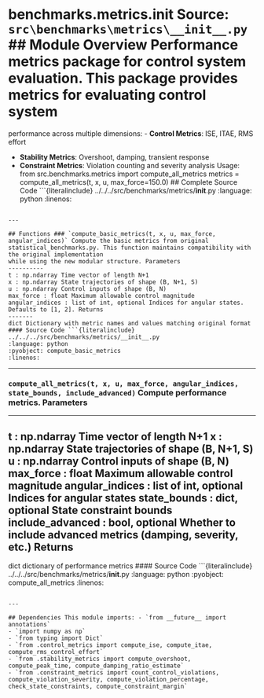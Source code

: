 # benchmarks.metrics.__init__ **Source:** `src\benchmarks\metrics\__init__.py` ## Module Overview Performance metrics package for control system evaluation. This package provides metrics for evaluating control system

performance across multiple dimensions: - **Control Metrics**: ISE, ITAE, RMS effort
- **Stability Metrics**: Overshoot, damping, transient response
- **Constraint Metrics**: Violation counting and severity analysis Usage: from src.benchmarks.metrics import compute_all_metrics metrics = compute_all_metrics(t, x, u, max_force=150.0) ## Complete Source Code ```{literalinclude} ../../../src/benchmarks/metrics/__init__.py
:language: python
:linenos:
```

---

## Functions ### `compute_basic_metrics(t, x, u, max_force, angular_indices)` Compute the basic metrics from original statistical_benchmarks.py. This function maintains compatibility with the original implementation
while using the new modular structure. Parameters
----------
t : np.ndarray Time vector of length N+1
x : np.ndarray State trajectories of shape (B, N+1, S)
u : np.ndarray Control inputs of shape (B, N)
max_force : float Maximum allowable control magnitude
angular_indices : list of int, optional Indices for angular states. Defaults to [1, 2]. Returns
-------
dict Dictionary with metric names and values matching original format #### Source Code ```{literalinclude} ../../../src/benchmarks/metrics/__init__.py
:language: python
:pyobject: compute_basic_metrics
:linenos:
```

---

### `compute_all_metrics(t, x, u, max_force, angular_indices, state_bounds, include_advanced)` Compute performance metrics. Parameters

----------
t : np.ndarray Time vector of length N+1
x : np.ndarray State trajectories of shape (B, N+1, S)
u : np.ndarray Control inputs of shape (B, N)
max_force : float Maximum allowable control magnitude
angular_indices : list of int, optional Indices for angular states
state_bounds : dict, optional State constraint bounds
include_advanced : bool, optional Whether to include advanced metrics (damping, severity, etc.) Returns
-------
dict dictionary of performance metrics #### Source Code ```{literalinclude} ../../../src/benchmarks/metrics/__init__.py
:language: python
:pyobject: compute_all_metrics
:linenos:
```

---

## Dependencies This module imports: - `from __future__ import annotations`
- `import numpy as np`
- `from typing import Dict`
- `from .control_metrics import compute_ise, compute_itae, compute_rms_control_effort`
- `from .stability_metrics import compute_overshoot, compute_peak_time, compute_damping_ratio_estimate`
- `from .constraint_metrics import count_control_violations, compute_violation_severity, compute_violation_percentage, check_state_constraints, compute_constraint_margin`
